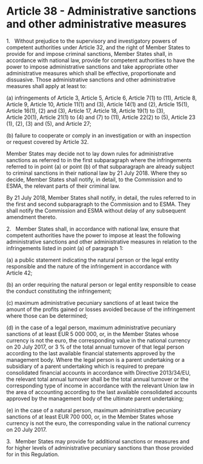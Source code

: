 # Article 38 - Administrative sanctions and other administrative measures


1.   Without prejudice to the supervisory and investigatory powers of competent authorities under Article 32, and the right of Member States to provide for and impose criminal sanctions, Member States shall, in accordance with national law, provide for competent authorities to have the power to impose administrative sanctions and take appropriate other administrative measures which shall be effective, proportionate and dissuasive. Those administrative sanctions and other administrative measures shall apply at least to:

(a) infringements of Article 3, Article 5, Article 6, Article 7(1) to (11), Article 8, Article 9, Article 10, Article 11(1) and (3), Article 14(1) and (2), Article 15(1), Article 16(1), (2) and (3), Article 17, Article 18, Article 19(1) to (3), Article 20(1), Article 21(1) to (4) and (7) to (11), Article 22(2) to (5), Article 23 (1), (2), (3) and (5), and Article 27;

(b) failure to cooperate or comply in an investigation or with an inspection or request covered by Article 32.

Member States may decide not to lay down rules for administrative sanctions as referred to in the first subparagraph where the infringements referred to in point (a) or point (b) of that subparagraph are already subject to criminal sanctions in their national law by 21 July 2018. Where they so decide, Member States shall notify, in detail, to the Commission and to ESMA, the relevant parts of their criminal law.

By 21 July 2018, Member States shall notify, in detail, the rules referred to in the first and second subparagraph to the Commission and to ESMA. They shall notify the Commission and ESMA without delay of any subsequent amendment thereto.

2.   Member States shall, in accordance with national law, ensure that competent authorities have the power to impose at least the following administrative sanctions and other administrative measures in relation to the infringements listed in point (a) of paragraph 1:

(a) a public statement indicating the natural person or the legal entity responsible and the nature of the infringement in accordance with Article 42;

(b) an order requiring the natural person or legal entity responsible to cease the conduct constituting the infringement;

(c) maximum administrative pecuniary sanctions of at least twice the amount of the profits gained or losses avoided because of the infringement where those can be determined;

(d) in the case of a legal person, maximum administrative pecuniary sanctions of at least EUR 5 000 000, or, in the Member States whose currency is not the euro, the corresponding value in the national currency on 20 July 2017, or 3 % of the total annual turnover of that legal person according to the last available financial statements approved by the management body. Where the legal person is a parent undertaking or a subsidiary of a parent undertaking which is required to prepare consolidated financial accounts in accordance with Directive 2013/34/EU, the relevant total annual turnover shall be the total annual turnover or the corresponding type of income in accordance with the relevant Union law in the area of accounting according to the last available consolidated accounts approved by the management body of the ultimate parent undertaking;

(e) in the case of a natural person, maximum administrative pecuniary sanctions of at least EUR 700 000, or, in the Member States whose currency is not the euro, the corresponding value in the national currency on 20 July 2017.

3.   Member States may provide for additional sanctions or measures and for higher levels of administrative pecuniary sanctions than those provided for in this Regulation.
